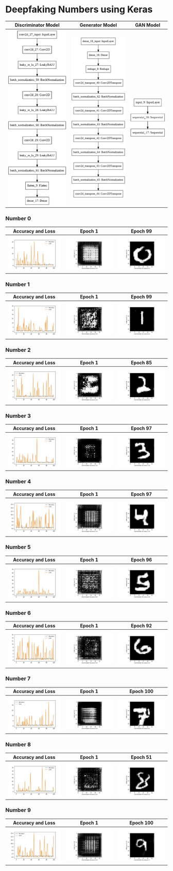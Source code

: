 # Deepfaking Numbers using Keras
 
 |Discriminator Model|Generator Model|GAN Model|
 | ------------- | ------------- |------------- |
|![Discriminator Model](Version_1/discriminator.png) | ![Generator Model](Version_1/generator.png)|![GAN Model](Version_1/gan.png)|
 
### Number 0
|Accuracy and Loss |Epoch 1|Epoch 99|
| ------------- | ------------- |------------- |                               
|![Accuracy and Loss](Version_1/Number_0/Accuracy_and_Loss.jpg)|![Epoch 1](Version_1/Number_0/Epoch_1.jpg)|![Epoch 99](Version_1/Number_0/Epoch_99.jpg)|

### Number 1
|Accuracy and Loss |Epoch 1|Epoch 99|
| ------------- | ------------- |------------- |                         
|![Accuracy and Loss](Version_1/Number_1/Accuracy_and_Loss.jpg)|![Epoch 1](Version_1/Number_1/Epoch_1.jpg)|![Epoch 99](Version_1/Number_1/Epoch_99.jpg)|

### Number 2
|Accuracy and Loss |Epoch 1|Epoch 85|
| ------------- | ------------- |------------- |                                    
|![Accuracy and Loss](Version_1/Number_2/Accuracy_and_Loss.jpg)|![Epoch 1](Version_1/Number_2/Epoch_1.jpg)|![Epoch 85](Version_1/Number_2/Epoch_85.jpg)|

### Number 3
|Accuracy and Loss |Epoch 1|Epoch 97|
| ------------- | ------------- |------------- |                              
|![Accuracy and Loss](Version_1/Number_3/Accuracy_and_Loss.jpg)|![Epoch 1](Version_1/Number_3/Epoch_1.jpg)|![Epoch 97](Version_1/Number_3/Epoch_97.jpg)|

### Number 4
|Accuracy and Loss |Epoch 1|Epoch 97|
| ------------- | ------------- |------------- |                                    
|![Accuracy and Loss](Version_1/Number_4/Accuracy_and_Loss.jpg)|![Epoch 1](Version_1/Number_4/Epoch_1.jpg)|![Epoch 97](Version_1/Number_4/Epoch_97.jpg)|

### Number 5
|Accuracy and Loss |Epoch 1|Epoch 96|
| ------------- | ------------- |------------- |                                     
|![Accuracy and Loss](Version_1/Number_5/Accuracy_and_Loss.jpg)|![Epoch 1](Version_1/Number_5/Epoch_1.jpg)|![Epoch 96](Version_1/Number_5/Epoch_96.jpg)|

### Number 6
|Accuracy and Loss |Epoch 1|Epoch 92|
| ------------- | ------------- |------------- |                              
|![Accuracy and Loss](Version_1/Number_6/Accuracy_and_Loss.jpg)|![Epoch 1](Version_1/Number_6/Epoch_1.jpg)|![Epoch 92](Version_1/Number_6/Epoch_92.jpg)|

### Number 7
|Accuracy and Loss |Epoch 1|Epoch 100|
| ------------- | ------------- |------------- |                                     
|![Accuracy and Loss](Version_1/Number_7/Accuracy_and_Loss.jpg)|![Epoch 1](Version_1/Number_7/Epoch_1.jpg)|![Epoch 100](Version_1/Number_7/Epoch_100.jpg)|

### Number 8
|Accuracy and Loss |Epoch 1|Epoch 51|
| ------------- | ------------- |------------- |                                
|![Accuracy and Loss](Version_1/Number_8/Accuracy_and_Loss.jpg)|![Epoch 1](Version_1/Number_8/Epoch_1.jpg)|![Epoch 51](Version_1/Number_8/Epoch_51.jpg)|

### Number 9
|Accuracy and Loss |Epoch 1|Epoch 100|
| ------------- | ------------- |------------- |                                  
|![Accuracy and Loss](Version_1/Number_9/Accuracy_and_Loss.jpg)|![Epoch 1](Version_1/Number_9/Epoch_1.jpg)|![Epoch 100](Version_1/Number_9/Epoch_100.jpg)|

